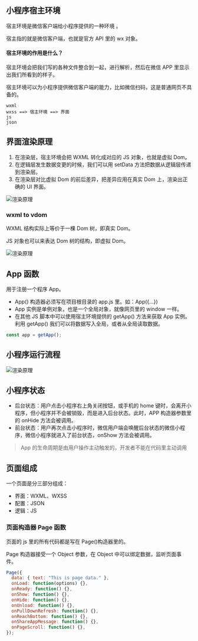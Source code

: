 ## 小程序宿主环境

宿主环境是微信客户端给小程序提供的一种环境 。

宿主指的就是微信客户端，也就是官方 API 里的 wx 对象。

#### 宿主环境的作用是什么？

宿主环境会把我们写的各种文件整合到一起，进行解析，然后在微信 APP 里显示出我们所看到的样子。

宿主环境可以为小程序提供微信客户端的能力，比如微信扫码，这是普通网页不具备的。

```
wxml
wxss ==> 宿主环境 ==> 界面
js
json
```

## 界面渲染原理

1. 在渲染层，宿主环境会把 WXML 转化成对应的 JS 对象，也就是虚拟 Dom。
2. 在逻辑层发生数据变更的时候，我们可以用 setData 方法把数据从逻辑层传递到渲染层。
3. 在渲染层对比虚拟 Dom 的前后差异，把差异应用在真实 Dom 上，渲染出正确的 UI 界面。

![渲染原理](/assets/img/applets/xuanran.png)

### wxml to vdom

WXML 结构实际上等价于一棵 Dom 树，即真实 Dom。

JS 对象也可以来表达 Dom 树的结构，即虚拟 Dom。

![渲染原理](/assets/img/applets/dom-vdom.png)

## App 函数

用于注册一个程序 App。

- App() 构造器必须写在项目根目录的 app.js 里。如：App({…})
- App 实例是单例对象，也是一个全局对象，就像网页里的 window 一样。
- 在其他 JS 脚本中可以使用宿主环境提供的 getApp() 方法来获取 App 实例。利用 getApp() 我们可以将数据写入全局，或者从全局读取数据。

```js
const app = getApp();
```

## 小程序运行流程

![渲染原理](/assets/img/applets/liucheng.png)

## 小程序状态

- 后台状态：用户点击小程序右上角关闭按钮，或手机的 home 键时，会离开小程序，但小程序并不会被销毁，而是进入后台状态。此时，APP 构造器参数里的 onHide 方法会被调用。
- 前台状态：用户再次点击小程序时，微信用户端会唤醒后台状态的微信小程序，微信小程序就进入了前台状态，onShow 方法会被调用。

> App 的生命周期是由用户操作主动触发的，开发者不能在代码里主动调用

## 页面组成

一个页面是分三部分组成：

- 界面：WXML、WXSS
- 配置：JSON
- 逻辑：JS

### 页面构造器 Page 函数

页面的 js 里的所有代码都是写在 Page()构造器里的。

Page 构造器接受一个 Object 参数，在 Object 中可以绑定数据，监听页面事件。

```js
Page({
  data: { text: "This is page data." },
  onLoad: function(options) {},
  onReady: function() {},
  onShow: function() {},
  onHide: function() {},
  onUnload: function() {},
  onPullDownRefresh: function() {},
  onReachBottom: function() {},
  onShareAppMessage: function() {},
  onPageScroll: function() {},
});
```